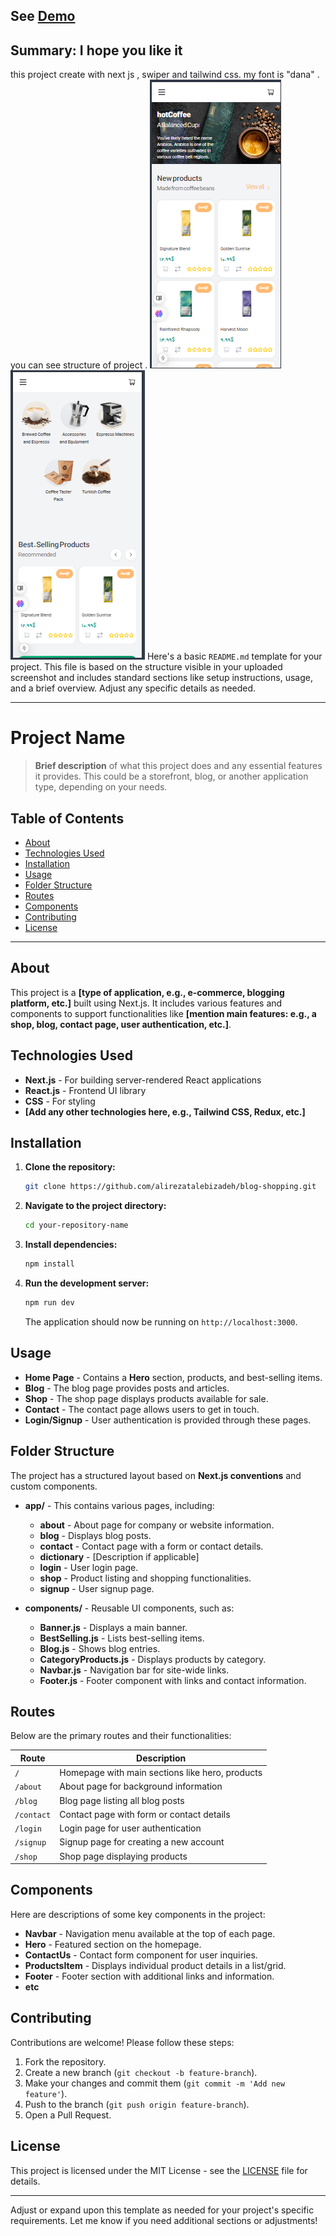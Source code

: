 ## See [Demo](https://blog-shopping.vercel.app/)
## Summary: I hope you like it
this project create with next js , swiper and tailwind css. my font is "dana" . you can see structure of project . 
![alt text](Capture.PNG)
![alt text](Capture1.PNG)
Here's a basic `README.md` template for your project. This file is based on the structure visible in your uploaded screenshot and includes standard sections like setup instructions, usage, and a brief overview. Adjust any specific details as needed.

---

# Project Name

> **Brief description** of what this project does and any essential features it provides. This could be a storefront, blog, or another application type, depending on your needs.

## Table of Contents

- [About](#about)
- [Technologies Used](#technologies-used)
- [Installation](#installation)
- [Usage](#usage)
- [Folder Structure](#folder-structure)
- [Routes](#routes)
- [Components](#components)
- [Contributing](#contributing)
- [License](#license)

---

## About

This project is a **[type of application, e.g., e-commerce, blogging platform, etc.]** built using Next.js. It includes various features and components to support functionalities like **[mention main features: e.g., a shop, blog, contact page, user authentication, etc.]**.

## Technologies Used

- **Next.js** - For building server-rendered React applications
- **React.js** - Frontend UI library
- **CSS** - For styling
- **[Add any other technologies here, e.g., Tailwind CSS, Redux, etc.]**

## Installation

1. **Clone the repository:**

   ```bash
   git clone https://github.com/alirezatalebizadeh/blog-shopping.git
   ```

2. **Navigate to the project directory:**

   ```bash
   cd your-repository-name
   ```

3. **Install dependencies:**

   ```bash
   npm install
   ```

4. **Run the development server:**

   ```bash
   npm run dev
   ```

   The application should now be running on `http://localhost:3000`.

## Usage

- **Home Page** - Contains a **Hero** section, products, and best-selling items.
- **Blog** - The blog page provides posts and articles.
- **Shop** - The shop page displays products available for sale.
- **Contact** - The contact page allows users to get in touch.
- **Login/Signup** - User authentication is provided through these pages.

## Folder Structure

The project has a structured layout based on **Next.js conventions** and custom components.

- **app/** - This contains various pages, including:

  - **about** - About page for company or website information.
  - **blog** - Displays blog posts.
  - **contact** - Contact page with a form or contact details.
  - **dictionary** - [Description if applicable]
  - **login** - User login page.
  - **shop** - Product listing and shopping functionalities.
  - **signup** - User signup page.

- **components/** - Reusable UI components, such as:
  - **Banner.js** - Displays a main banner.
  - **BestSelling.js** - Lists best-selling items.
  - **Blog.js** - Shows blog entries.
  - **CategoryProducts.js** - Displays products by category.
  - **Navbar.js** - Navigation bar for site-wide links.
  - **Footer.js** - Footer component with links and contact information.

## Routes

Below are the primary routes and their functionalities:

| Route      | Description                                     |
| ---------- | ----------------------------------------------- |
| `/`        | Homepage with main sections like hero, products |
| `/about`   | About page for background information           |
| `/blog`    | Blog page listing all blog posts                |
| `/contact` | Contact page with form or contact details       |
| `/login`   | Login page for user authentication              |
| `/signup`  | Signup page for creating a new account          |
| `/shop`    | Shop page displaying products                   |

## Components

Here are descriptions of some key components in the project:

- **Navbar** - Navigation menu available at the top of each page.
- **Hero** - Featured section on the homepage.
- **ContactUs** - Contact form component for user inquiries.
- **ProductsItem** - Displays individual product details in a list/grid.
- **Footer** - Footer section with additional links and information.
- **etc**

## Contributing

Contributions are welcome! Please follow these steps:

1. Fork the repository.
2. Create a new branch (`git checkout -b feature-branch`).
3. Make your changes and commit them (`git commit -m 'Add new feature'`).
4. Push to the branch (`git push origin feature-branch`).
5. Open a Pull Request.

## License

This project is licensed under the MIT License - see the [LICENSE](LICENSE) file for details.

---

Adjust or expand upon this template as needed for your project's specific requirements. Let me know if you need additional sections or adjustments!
